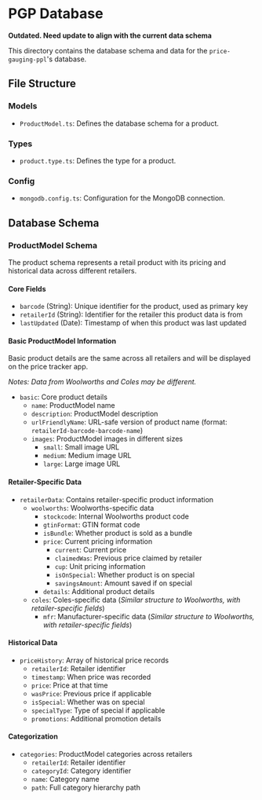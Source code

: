 # PGP Database

**Outdated. Need update to align with the current data schema**

This directory contains the database schema and data for the `price-gauging-ppl`'s database.

## File Structure

### Models

-   `ProductModel.ts`: Defines the database schema for a product.

### Types

-   `product.type.ts`: Defines the type for a product.

### Config

-   `mongodb.config.ts`: Configuration for the MongoDB connection.

## Database Schema
### ProductModel Schema

The product schema represents a retail product with its pricing and historical data across different retailers.

#### Core Fields
- `barcode` (String): Unique identifier for the product, used as primary key
- `retailerId` (String): Identifier for the retailer this product data is from
- `lastUpdated` (Date): Timestamp of when this product was last updated

#### Basic ProductModel Information 
Basic product details are the same across all retailers and will be displayed on the price tracker app.

_Notes: Data from Woolworths and Coles may be different._

- `basic`: Core product details
  - `name`: ProductModel name
  - `description`: ProductModel description
  - `urlFriendlyName`: URL-safe version of product name (format: `retailerId-barcode-barcode-name`)
  - `images`: ProductModel images in different sizes
    - `small`: Small image URL
    - `medium`: Medium image URL
    - `large`: Large image URL

#### Retailer-Specific Data
- `retailerData`: Contains retailer-specific product information
  - `woolworths`: Woolworths-specific data
    - `stockcode`: Internal Woolworths product code
    - `gtinFormat`: GTIN format code
    - `isBundle`: Whether product is sold as a bundle
    - `price`: Current pricing information
      - `current`: Current price
      - `claimedWas`: Previous price claimed by retailer
      - `cup`: Unit pricing information
      - `isOnSpecial`: Whether product is on special
      - `savingsAmount`: Amount saved if on special
    - `details`: Additional product details
  - `coles`: Coles-specific data (_Similar structure to Woolworths, with retailer-specific fields_)
    - `mfr`: Manufacturer-specific data (_Similar structure to Woolworths, with retailer-specific fields_)

#### Historical Data
- `priceHistory`: Array of historical price records
  - `retailerId`: Retailer identifier
  - `timestamp`: When price was recorded
  - `price`: Price at that time
  - `wasPrice`: Previous price if applicable
  - `isSpecial`: Whether was on special
  - `specialType`: Type of special if applicable
  - `promotions`: Additional promotion details

#### Categorization
- `categories`: ProductModel categories across retailers
  - `retailerId`: Retailer identifier
  - `categoryId`: Category identifier
  - `name`: Category name
  - `path`: Full category hierarchy path
